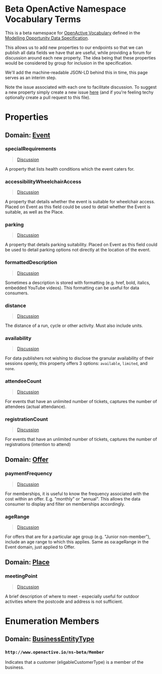 # Beta OpenActive Namespace Vocabulary Terms
This is a beta namespace for [OpenActive Vocabulary](https://www.openactive.io/ns/) defined in the [Modelling Opportunity Data Specification](https://www.openactive.io/modelling-opportunity-data/).

This allows us to add new properties to our endpoints so that we can publish all data fields we have that are useful, while providing a forum for discussion around each new property. The idea being that these properties would be considered by group for inclusion in the specification.

We'll add the machine-readable JSON-LD behind this in time, this page serves as an interim step.

Note the issue associated with each one to facilitate discussion. To suggest a new property simply create a new issue [here](https://github.com/openactive/ns-beta/issues) (and if you're feeling techy optionally create a pull request to this file).

# Properties

## Domain: [Event](http://schema.org/Event) 

### specialRequirements

> [Discussion](https://github.com/openactive/ns-beta/issues/20)

A property that lists health conditions which the event caters for.

### accessibilityWheelchairAccess

> [Discussion](https://github.com/openactive/ns-beta/issues/21)

A property that details whether the event is suitable for wheelchair access. Placed on Event as this field could be used to detail whether the Event is suitable, as well as the Place.

### parking

> [Discussion](https://github.com/openactive/ns-beta/issues/17)

A property that details parking suitability. Placed on Event as this field could be used to detail parking options not directly at the location of the event.

### formattedDescription

> [Discussion](https://github.com/openactive/ns-beta/issues/2)

Sometimes a description is stored with formatting (e.g. href, bold, italics, embedded YouTube videos). This formatting can be useful for data consumers.

### distance

> [Discussion](https://github.com/openactive/ns-beta/issues/3)

The distance of a run, cycle or other activity. Must also include units.

### availability

> [Discussion](https://github.com/openactive/ns-beta/issues/9)

For data publishers not wishing to disclose the granular availability of their sessions openly, this property offers 3 options: `available`, `limited`, and `none`.

### attendeeCount

> [Discussion](https://github.com/openactive/ns-beta/issues/12)

For events that have an unlimited number of tickets, captures the number of attendees (actual attendance).

### registrationCount

> [Discussion](https://github.com/openactive/ns-beta/issues/13)

For events that have an unlimited number of tickets, captures the number of registrations (intention to attend)

## Domain: [Offer](http://schema.org/Offer)

### paymentFrequency

> [Discussion](https://github.com/openactive/ns-beta/issues/5)

For memberships, it is useful to know the frequency associated with the cost within an offer. E.g. "monthly" or "annual". This allows the data consumer to display and filter on memberships accordingly.

### ageRange

> [Discussion](https://github.com/openactive/ns-beta/issues/11)

For offers that are for a particular age group (e.g. "Junior non-member"), include an age range to which this applies. Same as oa:ageRange in the Event domain, just applied to Offer.


## Domain: [Place](http://schema.org/Place)

### meetingPoint

> [Discussion](https://github.com/openactive/ns-beta/issues/10)

A brief description of where to meet - especially useful for outdoor activities where the postcode and address is not sufficient.

# Enumeration Members

## Domain: [BusinessEntityType](http://schema.org/BusinessEntityType)

### `http://www.openactive.io/ns-beta/Member`

Indicates that a customer (eligableCustomerType) is a member of the business.

